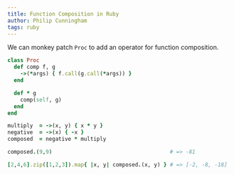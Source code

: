 ```yaml
---
title: Function Composition in Ruby
author: Philip Cunningham
tags: ruby
---
```


We can monkey patch `Proc` to add an operator for function composition.

```ruby
class Proc
  def comp f, g
    ->(*args) { f.call(g.call(*args)) }
  end

  def * g
    comp(self, g)
  end
end

multiply  = ->(x, y) { x * y }
negative  = ->(x) { -x }
composed  = negative * multiply

composed.(9,9)                                     # => -81

[2,4,6].zip([1,2,3]).map{ |x, y| composed.(x, y) } # => [-2, -8, -18]
```
